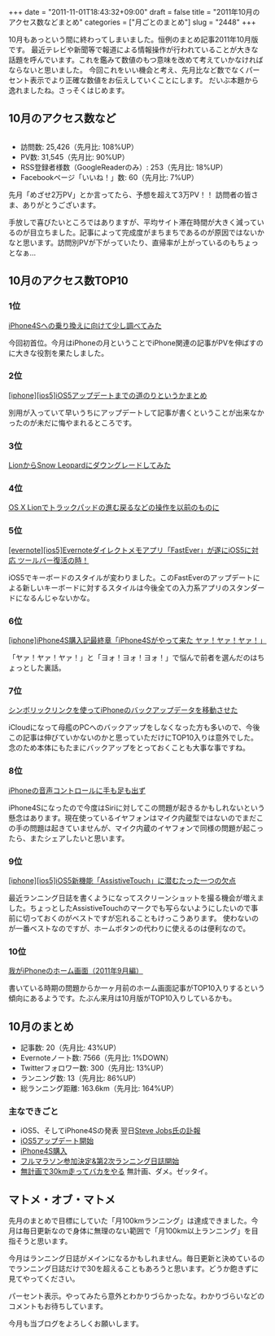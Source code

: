 +++
date = "2011-11-01T18:43:32+09:00"
draft = false
title = "2011年10月のアクセス数などまとめ"
categories = ["月ごとのまとめ"]
slug = "2448"
+++

10月もあっという間に終わってしまいました。恒例のまとめ記事2011年10月版です。
最近テレビや新聞等で報道による情報操作が行われていることが大きな話題を呼んでいます。これを鑑みて数値のもつ意味を改めて考えていかなければならないと思いました。
今回これをいい機会と考え、先月比など数でなくパーセント表示でより正確な数値をお伝えしていくことにします。
だいぶ本題から逸れましたね。さっそくはじめます。<!--more--><h2>10月のアクセス数など</h2>
<a href="http://knk-n.com/wp-content/uploads/2011/11/201110analytics.jpg"><img class="articleImg" src="http://knk-n.com/wp-content/uploads/2011/11/201110analytics.jpg" alt="" width="" height=""/></a>
<ul>
<li>訪問数: 25,426（先月比: 108%UP）</li>
<li>PV数: 31,545（先月比: 90%UP）</li>
<li>RSS登録者様数（GoogleReaderのみ）: 253（先月比: 18%UP）</li>
<li>Facebookページ「いいね！」数: 60（先月比: 7%UP）</li>
</ul>
先月「めざせ2万PV」とか言ってたら、予想を超えて3万PV！！ 訪問者の皆さま、ありがとうございます。

手放しで喜びたいところではありますが、平均サイト滞在時間が大きく減っているのが目立ちました。記事によって完成度がまちまちであるのが原因ではないかなと思います。訪問別PVが下がっていたり、直帰率が上がっているのもちょっとなぁ…


<h2>10月のアクセス数TOP10</h2>
<h3>1位</h3>
<a href="http://knk-n.com/2011/10/08/iphone4s/" target="_blank">iPhone4Sへの乗り換えに向けて少し調べてみた</a><a href="http://b.hatena.ne.jp/entry/http://knk-n.com/2011/10/08/iphone4s/" target="_blank"><img src="http://b.hatena.ne.jp/entry/image/http://knk-n.com/2011/10/08/iphone4s/" alt="" /></a>

今回初首位。今月はiPhoneの月ということでiPhone関連の記事がPVを伸ばすのに大きな役割を果たしました。
<h3>2位</h3>
<a href="http://knk-n.com/2011/10/14/ios5-update_matome/" target="_blank">[iphone][ios5]iOS5アップデートまでの道のりというかまとめ</a><a href="http://b.hatena.ne.jp/entry/http://knk-n.com/2011/10/14/ios5-update_matome/" target="_blank"><img src="http://b.hatena.ne.jp/entry/image/http://knk-n.com/2011/10/14/ios5-update_matome/" alt="" /></a>

別用が入っていて早いうちにアップデートして記事が書くということが出来なかったのが未だに悔やまれるところです。

<h3>3位</h3>
<a href="http://knk-n.com/2011/08/08/lion_snowleopard/" target="_blank">LionからSnow Leopardにダウングレードしてみた</a><a href="http://b.hatena.ne.jp/entry/http://knk-n.com/2011/08/08/lion_snowleopard/" target="_blank"><img src="http://b.hatena.ne.jp/entry/image/http://knk-n.com/2011/08/08/lion_snowleopard/" alt="" /></a>

<h3>4位</h3>
<a href="http://knk-n.com/2011/07/22/lion-trackpad/" target="_blank">OS X Lionでトラックパッドの進む戻るなどの操作を以前のものに</a><a href="http://b.hatena.ne.jp/entry/http://knk-n.com/2011/07/22/lion-trackpad/" target="_blank"><img src="http://b.hatena.ne.jp/entry/image/http://knk-n.com/2011/07/22/lion-trackpad/" alt="" /></a>

<h3>5位</h3>
<a href="http://knk-n.com/2011/10/15/fastever_ios5/" target="_blank">[evernote][ios5]Evernoteダイレクトメモアプリ「FastEver」が遂にiOS5に対応 ツールバー復活の時！</a><a href="http://b.hatena.ne.jp/entry/http://knk-n.com/2011/10/15/fastever_ios5/" target="_blank"><img src="http://b.hatena.ne.jp/entry/image/http://knk-n.com/2011/10/15/fastever_ios5/" alt="" /></a>

iOS5でキーボードのスタイルが変わりました。このFastEverのアップデートによる新しいキーボードに対するスタイルは今後全ての入力系アプリのスタンダードになるんじゃないかな。

<h3>6位</h3>
<a href="http://knk-n.com/2011/10/18/iphone4s_bough/" target="_blank">[iphone]iPhone4S購入記最終章「iPhone4Sがやって来た ヤァ！ヤァ！ヤァ！」</a><a href="http://b.hatena.ne.jp/entry/http://knk-n.com/2011/10/18/iphone4s_bough/" target="_blank"><img src="http://b.hatena.ne.jp/entry/image/http://knk-n.com/2011/10/18/iphone4s_bough/" alt="" /></a>

「ヤァ！ヤァ！ヤァ！」と「ヨォ！ヨォ！ヨォ！」で悩んで前者を選んだのはちょっとした裏話。


<h3>7位</h3>
<a href="http://knk-n.com/2011/04/04/%E3%82%B7%E3%83%B3%E3%83%9C%E3%83%AA%E3%83%83%E3%82%AF%E3%83%AA%E3%83%B3%E3%82%AF%E3%82%92%E4%BD%BF%E3%81%A3%E3%81%A6iphone%E3%81%AE%E3%83%90%E3%83%83%E3%82%AF%E3%82%A2%E3%83%83%E3%83%97%E3%83%87/" target="_blank">シンボリックリンクを使ってiPhoneのバックアップデータを移動させた</a><a href="http://b.hatena.ne.jp/entry/http://knk-n.com/2011/04/04/%E3%82%B7%E3%83%B3%E3%83%9C%E3%83%AA%E3%83%83%E3%82%AF%E3%83%AA%E3%83%B3%E3%82%AF%E3%82%92%E4%BD%BF%E3%81%A3%E3%81%A6iphone%E3%81%AE%E3%83%90%E3%83%83%E3%82%AF%E3%82%A2%E3%83%83%E3%83%97%E3%83%87/" target="_blank"><img src="http://b.hatena.ne.jp/entry/image/http://knk-n.com/2011/04/04/%E3%82%B7%E3%83%B3%E3%83%9C%E3%83%AA%E3%83%83%E3%82%AF%E3%83%AA%E3%83%B3%E3%82%AF%E3%82%92%E4%BD%BF%E3%81%A3%E3%81%A6iphone%E3%81%AE%E3%83%90%E3%83%83%E3%82%AF%E3%82%A2%E3%83%83%E3%83%97%E3%83%87/" alt="" /></a>

iCloudになって母艦のPCへのバックアップをしなくなった方も多いので、今後この記事は伸びていかないのかと思っていただけにTOP10入りは意外でした。
念のため本体にもたまにバックアップをとっておくことも大事な事ですね。

<h3>8位</h3>
<a href="http://knk-n.com/2011/07/10/voice-control/" target="_blank">iPhoneの音声コントロールに手も足も出ず</a><a href="http://b.hatena.ne.jp/entry/http://knk-n.com/2011/07/10/voice-control/" target="_blank"><img src="http://b.hatena.ne.jp/entry/image/http://knk-n.com/2011/07/10/voice-control/" alt="" /></a>

iPhone4Sになったので今度はSiriに対してこの問題が起きるかもしれないという懸念はあります。現在使っているイヤフォンはマイク内蔵型ではないのでまだこの手の問題は起きていませんが、マイク内蔵のイヤフォンで同様の問題が起こったら、またシェアしたいと思います。

<h3>9位</h3>
<a href="http://knk-n.com/2011/10/24/assistive-touch/" target="_blank">[iphone][ios5]iOS5新機能「AssistiveTouch」に潜むたった一つの欠点</a><a href="http://b.hatena.ne.jp/entry/http://knk-n.com/2011/10/24/assistive-touch/" target="_blank"><img src="http://b.hatena.ne.jp/entry/image/http://knk-n.com/2011/10/24/assistive-touch/" alt="" /></a>

最近ランニング日誌を書くようになってスクリーンショットを撮る機会が増えました。ちょっとしたAssistiveTouchのマークでも写らないようにしたいので事前に切っておくのがベストですが忘れることもけっこうあります。
使わないのが一番ベストなのですが、ホームボタンの代わりに使えるのは便利なので。

<h3>10位</h3>
<a href="http://knk-n.com/2011/09/22/201109iphone_home/" target="_blank">我がiPhoneのホーム画面（2011年9月編）</a><a href="http://b.hatena.ne.jp/entry/http://knk-n.com/2011/09/22/201109iphone_home/" target="_blank"><img src="http://b.hatena.ne.jp/entry/image/http://knk-n.com/2011/09/22/201109iphone_home/" alt="" /></a>

書いている時期の問題からか一ヶ月前のホーム画面記事がTOP10入りするという傾向にあるようです。たぶん来月は10月版がTOP10入りしているかも。


<h2>10月のまとめ</h2>
<ul>
<li>記事数: 20（先月比: 43%UP）</li>
<li>Evernoteノート数: 7566（先月比: 1%DOWN）</li>
<li>Twitterフォロワー数: 300（先月比: 13%UP）</li>
<li>ランニング数: 13（先月比: 86%UP）</li>
<li>総ランニング距離: 163.6km（先月比: 164%UP）</li>
</ul>

<h3>主なできごと</h3>
<ul>
<li>iOS5、そしてiPhone4Sの発表 翌日<a href="http://knk-n.com/2011/10/06/steve_jobs/" target="_blank">Steve Jobs氏の訃報</a></li>
<li><a href="http://knk-n.com/2011/10/14/ios5-update_matome/" target="_blank">iOS5アップデート開始</a></li>
<li><a href="http://knk-n.com/2011/10/18/iphone4s_bough/" target="_blank">iPhone4S購入</a></li>
<li><a href="http://knk-n.com/2011/10/28/iwaki_full-marathon/" target="_blank">フルマラソン参加決定&第2次ランニング日誌開始</a></li>
<li><a href="http://knk-n.com/2011/10/30/running-20111030/" target="_blank">無計画で30km走ってバカをやる</a> 無計画、ダメ。ゼッタイ。</li>
</ul>


<h2>マトメ・オブ・マトメ</h2>
先月のまとめで目標にしていた「月100kmランニング」は達成できました。今月は毎日更新なので身体に無理のない範囲で「月100km以上ランニング」を目指そうと思います。

今月はランニング日誌がメインになるかもしれません。毎日更新と決めているのでランニング日誌だけで30を超えることもあろうと思います。どうか飽きずに見てやってください。

パーセント表示。やってみたら意外とわかりづらかったな。わかりづらいなどのコメントもお待ちしています。

今月も当ブログをよろしくお願いします。
